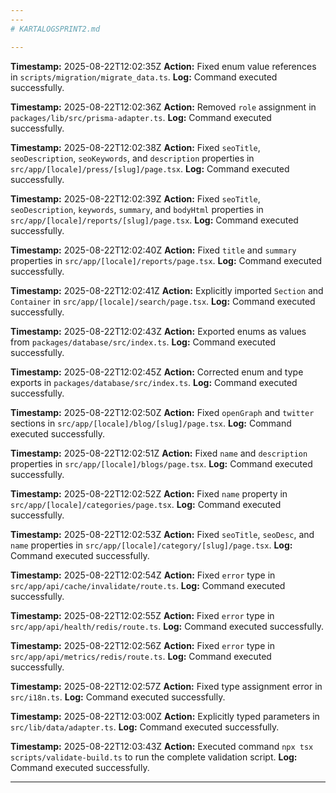 ```yaml
---
---
# KARTALOGSPRINT2.md

---
```


**Timestamp:** 2025-08-22T12:02:35Z
**Action:** Fixed enum value references in `scripts/migration/migrate_data.ts`.
**Log:** Command executed successfully.

**Timestamp:** 2025-08-22T12:02:36Z
**Action:** Removed `role` assignment in `packages/lib/src/prisma-adapter.ts`.
**Log:** Command executed successfully.

**Timestamp:** 2025-08-22T12:02:38Z
**Action:** Fixed `seoTitle`, `seoDescription`, `seoKeywords`, and `description` properties in `src/app/[locale]/press/[slug]/page.tsx`.
**Log:** Command executed successfully.

**Timestamp:** 2025-08-22T12:02:39Z
**Action:** Fixed `seoTitle`, `seoDescription`, `keywords`, `summary`, and `bodyHtml` properties in `src/app/[locale]/reports/[slug]/page.tsx`.
**Log:** Command executed successfully.

**Timestamp:** 2025-08-22T12:02:40Z
**Action:** Fixed `title` and `summary` properties in `src/app/[locale]/reports/page.tsx`.
**Log:** Command executed successfully.

**Timestamp:** 2025-08-22T12:02:41Z
**Action:** Explicitly imported `Section` and `Container` in `src/app/[locale]/search/page.tsx`.
**Log:** Command executed successfully.

**Timestamp:** 2025-08-22T12:02:43Z
**Action:** Exported enums as values from `packages/database/src/index.ts`.
**Log:** Command executed successfully.

**Timestamp:** 2025-08-22T12:02:45Z
**Action:** Corrected enum and type exports in `packages/database/src/index.ts`.
**Log:** Command executed successfully.

**Timestamp:** 2025-08-22T12:02:50Z
**Action:** Fixed `openGraph` and `twitter` sections in `src/app/[locale]/blog/[slug]/page.tsx`.
**Log:** Command executed successfully.

**Timestamp:** 2025-08-22T12:02:51Z
**Action:** Fixed `name` and `description` properties in `src/app/[locale]/blogs/page.tsx`.
**Log:** Command executed successfully.

**Timestamp:** 2025-08-22T12:02:52Z
**Action:** Fixed `name` property in `src/app/[locale]/categories/page.tsx`.
**Log:** Command executed successfully.

**Timestamp:** 2025-08-22T12:02:53Z
**Action:** Fixed `seoTitle`, `seoDesc`, and `name` properties in `src/app/[locale]/category/[slug]/page.tsx`.
**Log:** Command executed successfully.

**Timestamp:** 2025-08-22T12:02:54Z
**Action:** Fixed `error` type in `src/app/api/cache/invalidate/route.ts`.
**Log:** Command executed successfully.

**Timestamp:** 2025-08-22T12:02:55Z
**Action:** Fixed `error` type in `src/app/api/health/redis/route.ts`.
**Log:** Command executed successfully.

**Timestamp:** 2025-08-22T12:02:56Z
**Action:** Fixed `error` type in `src/app/api/metrics/redis/route.ts`.
**Log:** Command executed successfully.

**Timestamp:** 2025-08-22T12:02:57Z
**Action:** Fixed type assignment error in `src/i18n.ts`.
**Log:** Command executed successfully.

**Timestamp:** 2025-08-22T12:03:00Z
**Action:** Explicitly typed parameters in `src/lib/data/adapter.ts`.
**Log:** Command executed successfully.

**Timestamp:** 2025-08-22T12:03:43Z
**Action:** Executed command `npx tsx scripts/validate-build.ts` to run the complete validation script.
**Log:** Command executed successfully.

---
